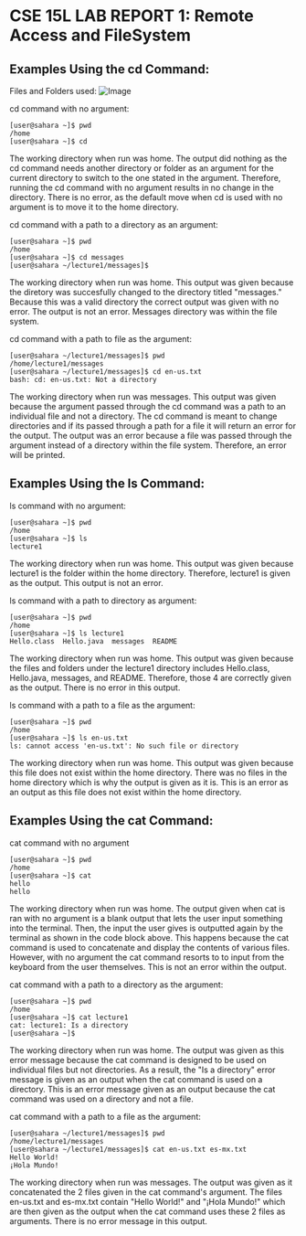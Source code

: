 # CSE 15L LAB REPORT 1: Remote Access and FileSystem

## Examples Using the cd Command:

Files and Folders used:
![Image](image1.jpg)

cd command with no argument:

```
[user@sahara ~]$ pwd
/home
[user@sahara ~]$ cd
```
The working directory when run was home. The output did nothing as the cd command needs another directory or folder as an argument for the current directory to switch to the one stated in the argument. Therefore, running the cd command with no argument results in no change in the directory. 
There is no error, as the default move when cd is used with no argument is to move it to the home directory. 


cd command with a path to a directory as an argument:

```
[user@sahara ~]$ pwd
/home
[user@sahara ~]$ cd messages
[user@sahara ~/lecture1/messages]$
```
The working directory when run was home. This output was given because the diretory was succesfully changed to the directory titled "messages." Because this was a valid directory the correct output was given with no error.
The output is not an error. Messages directory was within the file system. 

cd command with a path to file as the argument:

```
[user@sahara ~/lecture1/messages]$ pwd
/home/lecture1/messages
[user@sahara ~/lecture1/messages]$ cd en-us.txt
bash: cd: en-us.txt: Not a directory
```

The working directory when run was messages. This output was given because the argument passed through the cd command was a path to an individual file and not a directory. The cd command is meant to change directories and if its passed through a path for a file it will return an error for the output.
The output was an error because a file was passed through the argument instead of a directory within the file system. Therefore, an error will be printed. 

## Examples Using the ls Command:

ls command with no argument:

```
[user@sahara ~]$ pwd
/home
[user@sahara ~]$ ls
lecture1
```

The working directory when run was home. This output was given because lecture1 is the folder within the home directory. Therefore, lecture1 is given as the output. This output is not an error. 

ls command with a path to directory as argument: 

```
[user@sahara ~]$ pwd
/home
[user@sahara ~]$ ls lecture1
Hello.class  Hello.java  messages  README
```

The working directory when run was home. This output was given because the files and folders under the lecture1 directory includes Hello.class, Hello.java, messages, and README. Therefore, those 4 are correctly given as the output. There is no error in this output.

ls command with a path to a file as the argument:

```
[user@sahara ~]$ pwd
/home
[user@sahara ~]$ ls en-us.txt
ls: cannot access 'en-us.txt': No such file or directory
```

The working directory when run was home. This output was given because this file does not exist within the home directory. There was no files in the home directory which is why the output is given as it is. This is an error as an output as this file does not exist within the home directory. 

## Examples Using the cat Command: 

cat command with no argument

```
[user@sahara ~]$ pwd
/home
[user@sahara ~]$ cat
hello
hello
```

The working directory when run was home. The output given when cat is ran with no argument is a blank output that lets the user input something into the terminal. Then, the input the user gives is outputted again by the terminal as shown in the code block above. This happens because the cat command is used to concatenate and display the contents of various files. However, with no argument the cat command resorts to to input from the keyboard from the user themselves. This is not an error within the output. 

cat command with a path to a directory as the argument:

```
[user@sahara ~]$ pwd
/home
[user@sahara ~]$ cat lecture1
cat: lecture1: Is a directory
[user@sahara ~]$ 
```

The working directory when run was home. The output was given as this error message because the cat command is designed to be used on individual files but not directories. As a result, the "Is a directory" error message is given as an output when the cat command is used on a directory. This is an error message given as an output because the cat command was used on a directory and not a file. 

cat command with a path to a file as the argument:

```
[user@sahara ~/lecture1/messages]$ pwd
/home/lecture1/messages
[user@sahara ~/lecture1/messages]$ cat en-us.txt es-mx.txt
Hello World!
¡Hola Mundo!
```

The working directory when run was messages. The output was given as it concatenated the 2 files given in the cat command's argument. The files en-us.txt and es-mx.txt contain "Hello World!" and "¡Hola Mundo!" which are then given as the output when the cat command uses these 2 files as arguments. There is no error message in this output. 







